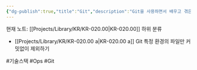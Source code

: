 ```yaml
---
{"dg-publish":true,"title":"Git","description":"Git을 사용하면서 배우고 겪은 경험 위주의 글들을 정리합니다. 단순히 기술을 설명하기보다는 실제 해당 기술을 어떻게 활용해서 문제를 해결하거나 결과를 냈는지 위주입니다.","permalink":"/projects/library/kr/kr-020-00/","dgPassFrontmatter":true,"noteIcon":"0","created":"2024-11-25T14:10:46.084+09:00","updated":"2024-11-25T14:14:12.954+09:00"}
---
```


현재 노트: [[Projects/Library/KR/KR-020.00\|KR-020.00]]
하위 분류
- [[Projects/Library/KR/KR-020.00 a\|KR-020.00 a]] Git 특정 환경의 파일만 커밋없이 제외하기

#기술스택 #Ops #Git
